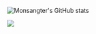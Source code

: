 ![Monsangter's GitHub stats](https://github-readme-stats.vercel.app/api?username=Monsangter&show_icons=true&theme=radical)

<img src="https://img.shields.io/badge/django-FFFFFF?style=for-the-badge&logo=#092E20&logoColor=000000"/>
<!--
**Monsangter/Monsangter** is a ✨ _special_ ✨ repository because its `README.md` (this file) appears on your GitHub profile.

Here are some ideas to get you started:

- 🔭 I’m currently working on ...
- 🌱 I’m currently learning ...
- 👯 I’m looking to collaborate on ...
- 🤔 I’m looking for help with ...
- 💬 Ask me about ...
- 📫 How to reach me: ...
- 😄 Pronouns: ...
- ⚡ Fun fact: ...
-->
